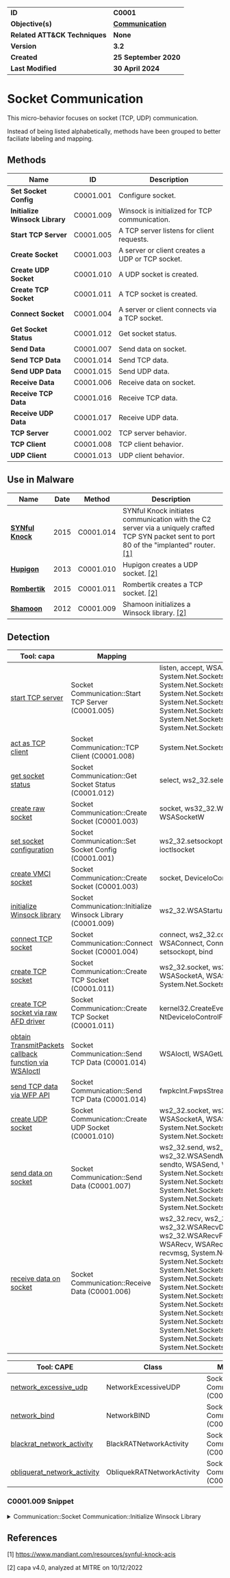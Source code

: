 <table>
<tr>
<td><b>ID</b></td>
<td><b>C0001</b></td>
</tr>
<tr>
<td><b>Objective(s)</b></td>
<td><b><a href="../communication">Communication</a></b></td>
</tr>
<tr>
<td><b>Related ATT&CK Techniques</b></td>
<td><b>None</b></td>
</tr>
<tr>
<td><b>Version</b></td>
<td><b>3.2</b></td>
</tr>
<tr>
<td><b>Created</b></td>
<td><b>25 September 2020</b></td>
</tr>
<tr>
<td><b>Last Modified</b></td>
<td><b>30 April 2024</b></td>
</tr>
</table>


# Socket Communication

This micro-behavior focuses on socket (TCP, UDP) communication. 

Instead of being listed alphabetically, methods have been grouped to better faciliate labeling and mapping.

## Methods

|Name|ID|Description|
|---|---|---|
|**Set Socket Config**|C0001.001|Configure socket.|
|**Initialize Winsock Library**|C0001.009|Winsock is initialized for TCP communication.|
|**Start TCP Server**|C0001.005|A TCP server listens for client requests.|
|**Create Socket**|C0001.003|A server or client creates a UDP or TCP socket.|
|**Create UDP Socket**|C0001.010|A UDP socket is created.|
|**Create TCP Socket**|C0001.011|A TCP socket is created.|
|**Connect Socket**|C0001.004|A server or client connects via a TCP socket.|
|**Get Socket Status**|C0001.012|Get socket status.|
|**Send Data**|C0001.007|Send data on socket.|
|**Send TCP Data**|C0001.014|Send TCP data.|
|**Send UDP Data**|C0001.015|Send UDP data.|
|**Receive Data**|C0001.006|Receive data on socket.|
|**Receive TCP Data**|C0001.016|Receive TCP data.|
|**Receive UDP Data**|C0001.017|Receive UDP data.|
|**TCP Server**|C0001.002|TCP server behavior.|
|**TCP Client**|C0001.008|TCP client behavior.|
|**UDP Client**|C0001.013|UDP client behavior.|

## Use in Malware

|Name|Date|Method|Description|
|---|---|---|---|
|[**SYNful Knock**](../../xample-malware/synful-knock.md)|2015|C0001.014|SYNful Knock initiates communication with the C2 server via a uniquely crafted TCP SYN packet sent to port 80 of the "implanted" router. [[1]](#1)|
|[**Hupigon**](../../xample-malware/hupigon.md)|2013|C0001.010|Hupigon creates a UDP socket. [[2]](#2)|
|[**Rombertik**](../../xample-malware/rombertik.md)|2015|C0001.011|Rombertik creates a TCP socket. [[2]](#2)|
|[**Shamoon**](../../xample-malware/shamoon.md)|2012|C0001.009|Shamoon initializes a Winsock library. [[2]](#2)|

## Detection

|Tool: capa|Mapping|APIs|
|---|---|---|
|[start TCP server](https://github.com/mandiant/capa-rules/blob/master/communication/tcp/serve/start-tcp-server.yml)|Socket Communication::Start TCP Server (C0001.005)|listen, accept, WSAAccept, System.Net.Sockets.TcpListener::Start, System.Net.Sockets.TcpListener::AcceptTcpClient, System.Net.Sockets.TcpListener::BeginAcceptTcpClient, System.Net.Sockets.TcpListener::AcceptTcpClientAsync, System.Net.Sockets.TcpListener::AcceptSocket, System.Net.Sockets.TcpListener::BeginAcceptSocket, System.Net.Sockets.TcpListener::AcceptSocketAsync|
|[act as TCP client](https://github.com/mandiant/capa-rules/blob/master/communication/tcp/client/act-as-tcp-client.yml)|Socket Communication::TCP Client (C0001.008)|System.Net.Sockets.TcpClient::ctor|
|[get socket status](https://github.com/mandiant/capa-rules/blob/master/communication/socket/get-socket-status.yml)|Socket Communication::Get Socket Status (C0001.012)|select, ws2_32.select|
|[create raw socket](https://github.com/mandiant/capa-rules/blob/master/communication/socket/create-raw-socket.yml)|Socket Communication::Create Socket (C0001.003)|socket, ws32_32.WSASocket, WSASocketA, WSASocketW|
|[set socket configuration](https://github.com/mandiant/capa-rules/blob/master/communication/socket/set-socket-configuration.yml)|Socket Communication::Set Socket Config (C0001.001)|ws2_32.setsockopt, ws2_32.ioctlsocket, setsockopt, ioctlsocket|
|[create VMCI socket](https://github.com/mandiant/capa-rules/blob/master/communication/socket/create-vmci-socket.yml)|Socket Communication::Create Socket (C0001.003)|socket, DeviceIoControl, socket, ioctl|
|[initialize Winsock library](https://github.com/mandiant/capa-rules/blob/master/communication/socket/initialize-winsock-library.yml)|Socket Communication::Initialize Winsock Library (C0001.009)|ws2_32.WSAStartup, WSAStartup|
|[connect TCP socket](https://github.com/mandiant/capa-rules/blob/master/communication/socket/tcp/connect-tcp-socket.yml)|Socket Communication::Connect Socket (C0001.004)|connect, ws2_32.connect, ws2_32.WSAConnect, WSAConnect, ConnectEx, ws2_32.WSAIoctl, WSAIoctl, setsockopt, bind|
|[create TCP socket](https://github.com/mandiant/capa-rules/blob/master/communication/socket/tcp/create-tcp-socket.yml)|Socket Communication::Create TCP Socket (C0001.011)|ws2_32.socket, ws2_32.WSASocket, socket, WSASocketA, WSASocketW, System.Net.Sockets.Socket::ctor|
|[create TCP socket via raw AFD driver](https://github.com/mandiant/capa-rules/blob/master/communication/socket/tcp/create-tcp-socket-via-raw-afd-driver.yml)|Socket Communication::Create TCP Socket (C0001.011)|kernel32.CreateEvent, NtCreateFile, NtDeviceIoControlFile, kernel32.WaitForSingleObject|
|[obtain TransmitPackets callback function via WSAIoctl](https://github.com/mandiant/capa-rules/blob/master/communication/socket/tcp/send/obtain-transmitpackets-callback-function-via-wsaioctl.yml)|Socket Communication::Send TCP Data (C0001.014)|WSAIoctl, WSAGetLastError|
|[send TCP data via WFP API](https://github.com/mandiant/capa-rules/blob/master/communication/socket/tcp/send/send-tcp-data-via-wfp-api.yml)|Socket Communication::Send TCP Data (C0001.014)|fwpkclnt.FwpsStreamInjectAsync0|
|[create UDP socket](https://github.com/mandiant/capa-rules/blob/master/communication/socket/udp/send/create-udp-socket.yml)|Socket Communication::Create UDP Socket (C0001.010)|ws2_32.socket, ws2_32.WSASocket, socket, WSASocketA, WSASocketW, System.Net.Sockets.Socket::ctor, System.Net.Sockets.UdpClient::ctor|
|[send data on socket](https://github.com/mandiant/capa-rules/blob/master/communication/socket/send/send-data-on-socket.yml)|Socket Communication::Send Data (C0001.007)|ws2_32.send, ws2_32.sendto, ws2_32.WSASend, ws2_32.WSASendMsg, ws2_32.WSASendTo, send, sendto, WSASend, WSASendTo, System.Net.Sockets.Socket::Send, System.Net.Sockets.Socket::SendAsync, System.Net.Sockets.Socket::SendTo, System.Net.Sockets.Socket::SendToAsync, System.Net.Sockets.UdpClient::Send|
|[receive data on socket](https://github.com/mandiant/capa-rules/blob/master/communication/socket/receive/receive-data-on-socket.yml)|Socket Communication::Receive Data (C0001.006)|ws2_32.recv, ws2_32.recvfrom, ws2_32.WSARecv, ws2_32.WSARecvDisconnect, ws2_32.WSARecvEx, ws2_32.WSARecvFrom, ws2_32.WSARecvMsg, recv, WSARecv, WSARecvDisconnect, WSARecvFrom, recvmsg, System.Net.Sockets.Socket::Receive, System.Net.Sockets.Socket::ReceiveAsync, System.Net.Sockets.Socket::ReceiveFrom, System.Net.Sockets.Socket::ReceiveFromAsync, System.Net.Sockets.Socket::ReceiveMessageFrom, System.Net.Sockets.Socket::ReceiveMessageFromAsync, System.Net.Sockets.Socket::BeginReceive, System.Net.Sockets.Socket::BeginReceiveFrom, System.Net.Sockets.Socket::BeginReceiveMessageFrom, System.Net.Sockets.Socket::EndReceive, System.Net.Sockets.Socket::EndReceiveFrom, System.Net.Sockets.Socket::EndReceiveMessageFrom|

|Tool: CAPE|Class|Mapping|APIs|
|---|---|---|---|
|[network_excessive_udp](https://github.com/CAPESandbox/community/tree/master/modules/signatures/all/network_excessive_udp.py)|NetworkExcessiveUDP|Socket Communication (C0001)|--|
|[network_bind](https://github.com/CAPESandbox/community/tree/master/modules/signatures/windows/network_bind.py)|NetworkBIND|Socket Communication (C0001)|listen, bind|
|[blackrat_network_activity](https://github.com/CAPESandbox/community/blob/master/modules/signatures/windows/rat_blackremote.py)|BlackRATNetworkActivity|Socket Communication (C0001)|send|
|[obliquerat_network_activity](https://github.com/CAPESandbox/community/blob/master/modules/signatures/windows/rat_oblique.py)|ObliquekRATNetworkActivity|Socket Communication (C0001)|send|

### C0001.009 Snippet
<details>
<summary> Communication::Socket Communication::Initialize Winsock Library </summary>
SHA256: 000b535ab2a4fec86e2d8254f8ed65c6ebd37309ed68692c929f8f93a99233f6
Location: 0x472C92
<pre>
push    eax     ; pointer to WSADATA structure that the call to start Winsock will populate with the Windows socket data
push    0x101   ; highest version of Winsock permitted for use in this application -- in this case, version 1.1 (major version in lowest-order byte, minor version in highest-order byte)
call    WSOCK.DLL::WSAStartup   ; Initiate the Winsock DLL
</pre>
</details>

## References

<a name="1">[1]</a> https://www.mandiant.com/resources/synful-knock-acis

<a name="2">[2]</a> capa v4.0, analyzed at MITRE on 10/12/2022

